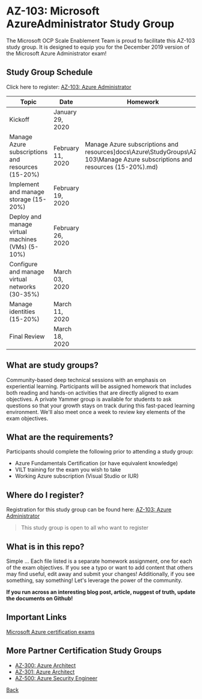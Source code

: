 # AZ-103: Microsoft AzureAdministrator Study Group

The Microsoft OCP Scale Enablement Team is proud to facilitate this AZ-103 study group. It is designed to equip you for the December 2019 version of the Microsoft Azure Administrator exam!

## Study Group Schedule

Click here to register:  [AZ-103: Azure Administrator](https://msuspartners.eventbuilder.com/AZ103StudyGroup)

|Topic|Date|Homework|Recording|
| - | - | - | - |
|Kickoff|January 29, 2020| | |
|Manage Azure subscriptions and resources (15-20%)| February 11, 2020 |Manage Azure subscriptions and resources]docs\Azure\StudyGroups\AZ-103\Manage Azure subscriptions and resources (15-20%).md) |
|Implement and manage storage (15-20%)|February 19, 2020| | |
|Deploy and manage virtual machines (VMs) (5-10%)| February 26, 2020| | |
|Configure and manage virtual networks (30-35%)| March 03, 2020|  | |
|Manage identities (15-20%)|March 11, 2020| | |
|Final Review|March 18, 2020| | |

## What are study groups?

Community-based deep technical sessions with an emphasis on experiential learning.  Participants will be assigned homework that includes both reading and hands-on activities that are directly aligned to exam objectives.  A private Yammer group is available for students to ask questions so that your growth stays on track during this fast-paced learning environment. We'll also meet once a week to review key elements of the exam objectives.

## What are the requirements?

Participants should complete the following prior to attending a study group:

- Azure Fundamentals Certification (or have equivalent knowledge)
- VILT training for the exam you wish to take
- Working Azure subscription (Visual Studio or IUR)

## Where do I register?

Registration for this study group can be found here:
[AZ-103: Azure Administrator](https://msuspartners.eventbuilder.com/AZ103StudyGroup)

>This study group is open to all who want to register

## What is in this repo?

Simple ... Each file listed is a separate homework assignment, one for each of the exam objectives.
If you see a typo or want to add content that others may find useful, edit away and submit your changes!
Additionally, if you see something, say something!  Let's leverage the power of the community.

**If you run across an interesting blog post, article, nuggest of truth, update the documents on Github!**

## Important Links

[Microsoft Azure certification exams](https://www.microsoft.com/en-us/learning/azure-exams.aspx)

## More Partner Certification Study Groups

- [AZ-300: Azure Architect](https://msuspartners.eventbuilder.com/AZ-300)
- [AZ-301: Azure Architect](https://msuspartners.eventbuilder.com/AZ-301)
- [AZ-500: Azure Security Engineer](https://msuspartners.eventbuilder.com/AZ500StudyGroup)

[Back](../)
